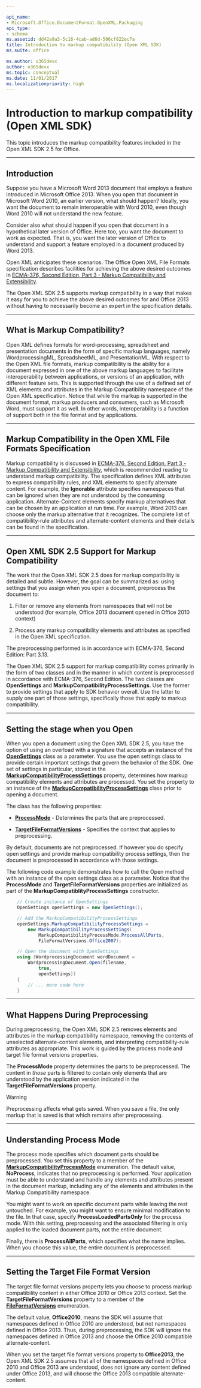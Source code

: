 ```yaml
---

api_name:
- Microsoft.Office.DocumentFormat.OpenXML.Packaging
api_type:
- schema
ms.assetid: dd42a9a3-5c16-4cab-ad6d-506cf822ec7a
title: Introduction to markup compatibility (Open XML SDK)
ms.suite: office

ms.author: o365devx
author: o365devx
ms.topic: conceptual
ms.date: 11/01/2017
ms.localizationpriority: high
---
```

# Introduction to markup compatibility (Open XML SDK)

This topic introduces the markup compatibility features included in the
Open XML SDK 2.5 for Office.


--------------------------------------------------------------------------------
## Introduction 
Suppose you have a Microsoft Word 2013 document that employs a feature
introduced in Microsoft Office 2013. When you open that document in
Microsoft Word 2010, an earlier version, what should happen? Ideally,
you want the document to remain interoperable with Word 2010, even
though Word 2010 will not understand the new feature.

Consider also what should happen if you open that document in a
hypothetical later version of Office. Here too, you want the document to
work as expected. That is, you want the later version of Office to
understand and support a feature employed in a document produced by Word
2013.

Open XML anticipates these scenarios. The Office Open XML File Formats
specification describes facilities for achieving the above desired
outcomes in [ECMA-376, Second Edition, Part 3 - Markup Compatibility and Extensibility](https://www.ecma-international.org/publications/files/ECMA-ST/ECMA-376,%20Second%20Edition,%20Part%203%20-%20Markup%20Compatibility%20and%20Extensibility.zip).

The Open XML SDK 2.5 supports markup compatibility in a way that makes
it easy for you to achieve the above desired outcomes for and Office
2013 without having to necessarily become an expert in the specification
details.


---------------------------------------------------------------------------------
## What is Markup Compatibility? 
Open XML defines formats for word-processing, spreadsheet and
presentation documents in the form of specific markup languages, namely
WordprocessingML, SpreadsheetML, and PresentationML. With respect to the
Open XML file formats, markup compatibility is the ability for a
document expressed in one of the above markup languages to facilitate
interoperability between applications, or versions of an application,
with different feature sets. This is supported through the use of a
defined set of XML elements and attributes in the Markup Compatibility
namespace of the Open XML specification. Notice that while the markup is
supported in the document format, markup producers and consumers, such
as Microsoft Word, must support it as well. In other words,
interoperability is a function of support both in the file format and by
applications.


--------------------------------------------------------------------------------
## Markup Compatibility in the Open XML File Formats Specification 
Markup compatibility is discussed in [ECMA-376, Second Edition, Part 3 - Markup Compatibility and Extensibility](https://www.ecma-international.org/publications/files/ECMA-ST/ECMA-376,%20Second%20Edition,%20Part%203%20-%20Markup%20Compatibility%20and%20Extensibility.zip),
which is recommended reading to understand markup compatibility. The
specification defines XML attributes to express compatibility rules, and
XML elements to specify alternate content. For example, the **Ignorable** attribute specifies namespaces that can
be ignored when they are not understood by the consuming application.
Alternate-Content elements specify markup alternatives that can be
chosen by an application at run time. For example, Word 2013 can choose
only the markup alternative that it recognizes. The complete list of
compatibility-rule attributes and alternate-content elements and their
details can be found in the specification.


--------------------------------------------------------------------------------
## Open XML SDK 2.5 Support for Markup Compatibility 
The work that the Open XML SDK 2.5 does for markup compatibility is
detailed and subtle. However, the goal can be summarized as: using
settings that you assign when you open a document, preprocess the
document to:

1.  Filter or remove any elements from namespaces that will not be
    understood (for example, Office 2013 document opened in Office 2010
    context)

2.  Process any markup compatibility elements and attributes as
    specified in the Open XML specification.

The preprocessing performed is in accordance with ECMA-376, Second
Edition: Part 3.13.

The Open XML SDK 2.5 support for markup compatibility comes primarily in
the form of two classes and in the manner in which content is
preprocessed in accordance with ECMA-376, Second Edition. The two
classes are **OpenSettings** and **MarkupCompatibilityProcessSettings**. Use the
former to provide settings that apply to SDK behavior overall. Use the
latter to supply one part of those settings, specifically those that
apply to markup compatibility.


---------------------------------------------------------------------------------
## Setting the stage when you Open 
When you open a document using the Open XML SDK 2.5, you have the option
of using an overload with a signature that accepts an instance of the
**[OpenSettings](https://msdn.microsoft.com/library/office/documentformat.openxml.packaging.opensettings.aspx)** class as a parameter. You use
the open settings class to provide certain important settings that
govern the behavior of the SDK. One set of settings in particular,
stored in the **[MarkupCompatibilityProcessSettings](https://msdn.microsoft.com/library/office/documentformat.openxml.packaging.opensettings.markupcompatibilityprocesssettings.aspx)**
property, determines how markup compatibility elements and attributes
are processed. You set the property to an instance of the **[MarkupCompatibilityProcessSettings](https://msdn.microsoft.com/library/office/documentformat.openxml.packaging.markupcompatibilityprocesssettings.aspx)** class
prior to opening a document.

The class has the following properties:

-   
    **[ProcessMode](https://msdn.microsoft.com/library/office/documentformat.openxml.packaging.markupcompatibilityprocesssettings.processmode.aspx)** - Determines the
    parts that are preprocessed.

-   
    **[TargetFileFormatVersions](https://msdn.microsoft.com/library/office/documentformat.openxml.packaging.markupcompatibilityprocesssettings.targetfileformatversions.aspx)** -
    Specifies the context that applies to preprocessing.

By default, documents are not preprocessed. If however you do specify
open settings and provide markup compatibility process settings, then
the document is preprocessed in accordance with those settings.

The following code example demonstrates how to call the Open method with
an instance of the open settings class as a parameter. Notice that the
**ProcessMode** and **TargetFileFormatVersions** properties are
initialized as part of the **MarkupCompatiblityProcessSettings** constructor.

```csharp
    // Create instance of OpenSettings
    OpenSettings openSettings = new OpenSettings();

    // Add the MarkupCompatibilityProcessSettings
    openSettings.MarkupCompatibilityProcessSettings =
        new MarkupCompatibilityProcessSettings(
            MarkupCompatibilityProcessMode.ProcessAllParts, 
            FileFormatVersions.Office2007);

    // Open the document with OpenSettings
    using (WordprocessingDocument wordDocument = 
        WordprocessingDocument.Open(filename, 
            true,
            openSettings))
    {
        // ... more code here
    }
```

---------------------------------------------------------------------------------
## What Happens During Preprocessing 
During preprocessing, the Open XML SDK 2.5 removes elements and
attributes in the markup compatibility namespace, removing the contents
of unselected alternate-content elements, and interpreting
compatibility-rule attributes as appropriate. This work is guided by the
process mode and target file format versions properties.

The **ProcessMode** property determines the
parts to be preprocessed. The content in *those* parts is filtered to
contain only elements that are understood by the application version
indicated in the **TargetFileFormatVersions**
property.

> [!WARNING]
> Preprocessing affects what gets saved. When you save a file, the only markup that is saved is that which remains after preprocessing.

---------------------------------------------------------------------------------
## Understanding Process Mode 
The process mode specifies which document parts should be preprocessed.
You set this property to a member of the **[MarkupCompatibilityProcessMode](https://msdn.microsoft.com/library/office/documentformat.openxml.packaging.markupcompatibilityprocessmode.aspx)** enumeration.
The default value, **NoProcess**, indicates
that no preprocessing is performed. Your application must be able to
understand and handle any elements and attributes present in the
document markup, including any of the elements and attributes in the
Markup Compatibility namespace.

You might want to work on specific document parts while leaving the rest
untouched. For example, you might want to ensure minimal modification to
the file. In that case, specify **ProcessLoadedPartsOnly** for the process mode. With
this setting, preprocessing and the associated filtering is only applied
to the loaded document parts, not the entire document.

Finally, there is **ProcessAllParts**, which
specifies what the name implies. When you choose this value, the entire
document is preprocessed.


---------------------------------------------------------------------------------
## Setting the Target File Format Version 
The target file format versions property lets you choose to process
markup compatibility content in either Office 2010 or Office 2013
context. Set the **TargetFileFormatVersions**
property to a member of the **[FileFormatVersions](https://msdn.microsoft.com/library/office/documentformat.openxml.fileformatversions.aspx)** enumeration.

The default value, **Office2010**, means the
SDK will assume that namespaces defined in Office 2010 are understood,
but not namespaces defined in Office 2013. Thus, during preprocessing,
the SDK will ignore the namespaces defined in Office 2013 and choose the
Office 2010 compatible alternate-content.

When you set the target file format versions property to **Office2013**, the Open XML SDK 2.5 assumes that all
of the namespaces defined in Office 2010 and Office 2013 are understood,
does not ignore any content defined under Office 2013, and will choose
the Office 2013 compatible alternate-content.
